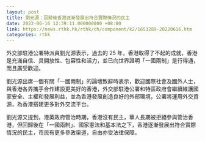 ```yaml
---
layout: post
title: 劉光源：回歸後香港逐漸發展出符合實際情況的民主
date: 2022-06-16 12:39:11.000000000 +08:00
link: https://news.rthk.hk/rthk/ch/component/k2/1653289-20220616.htm
categories: rthk
---
```


外交部駐港公署特派員劉光源表示，過去的 25 年，香港取得了不起的成就，香港是充滿自信、具開放性、包容性和活力，並已向世界證明「一國兩制」是行得通，而且廣受歡迎。

劉光源出席一個有關「一國兩制」的論壇致辭時表示，歡迎國際社會及國外人士，與香港各界攜手合作建設更美好的香港，外交部駐港公署和特區政府會繼續維護國家安全、主權和發展利益，並為香港發展創造良好的外部環境，公署將運用外交資源，為香港搭建更多對外交流平台。

劉光源又提到，港英政府管治時期，香港沒有民主，華人長期被拒絕參與管治香港，但回歸後在「一國兩制」、國家憲法和基本法之下，香港逐漸發展出符合實際情況的民主，市民有更多參政渠道，自由亦受法律保障。

